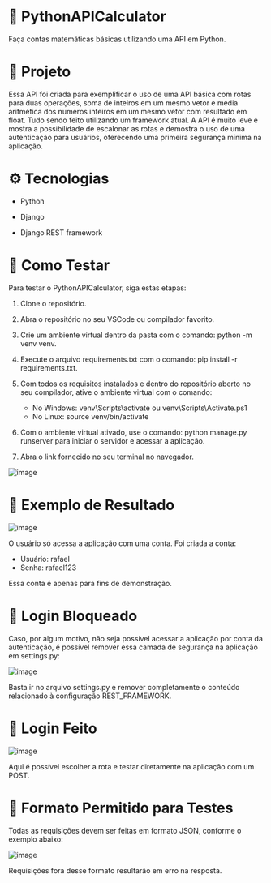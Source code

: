 # 🐍 PythonAPICalculator
Faça contas matemáticas básicas utilizando uma API em Python.

# 📱 Projeto
Essa API foi criada para exemplificar o uso de uma API básica com rotas para duas operações, soma de inteiros em um mesmo vetor e media aritmética dos numeros inteiros em um mesmo vetor com resultado em float. Tudo sendo feito utilizando um framework atual. A API é muito leve e mostra a possibilidade de escalonar as rotas e demostra o uso de uma autenticação para usuários, oferecendo uma primeira segurança mínima na aplicação.

# ⚙️ Tecnologias
* Python

* Django

* Django REST framework

# 🧪 Como Testar
Para testar o PythonAPICalculator, siga estas etapas:

1. Clone o repositório.

2. Abra o repositório no seu VSCode ou compilador favorito.

3. Crie um ambiente virtual dentro da pasta com o comando: python -m venv venv.

4. Execute o arquivo requirements.txt com o comando: pip install -r requirements.txt.

5. Com todos os requisitos instalados e dentro do repositório aberto no seu compilador, ative o ambiente virtual com o comando:
    * No Windows: venv\Scripts\activate ou venv\Scripts\Activate.ps1
    * No Linux: source venv/bin/activate

6. Com o ambiente virtual ativado, use o comando: python manage.py runserver para iniciar o servidor e acessar a aplicação.

7. Abra o link fornecido no seu terminal no navegador.

![image](https://github.com/user-attachments/assets/77e1d455-7cd4-496d-a745-d8416f2505ad)


# 🎉 Exemplo de Resultado

![image](https://github.com/user-attachments/assets/62237b37-608a-4a2b-935a-981e6694c30a)

O usuário só acessa a aplicação com uma conta. Foi criada a conta:

* Usuário: rafael
* Senha: rafael123
  
Essa conta é apenas para fins de demonstração.

# 🚫 Login Bloqueado

Caso, por algum motivo, não seja possível acessar a aplicação por conta da autenticação, é possível remover essa camada de segurança na aplicação em settings.py:

![image](https://github.com/user-attachments/assets/872efc4a-c220-4588-b031-f1d84ca47f0f)

Basta ir no arquivo settings.py e remover completamente o conteúdo relacionado à configuração REST_FRAMEWORK.

# 🔐 Login Feito

![image](https://github.com/user-attachments/assets/de6b9415-1ab9-45b3-8bf2-ea621a4ef22f)

Aqui é possível escolher a rota e testar diretamente na aplicação com um POST.



# 📝 Formato Permitido para Testes
Todas as requisições devem ser feitas em formato JSON, conforme o exemplo abaixo:

![image](https://github.com/user-attachments/assets/09352a84-39ff-4467-8a97-564533002a41)

Requisições fora desse formato resultarão em erro na resposta.

